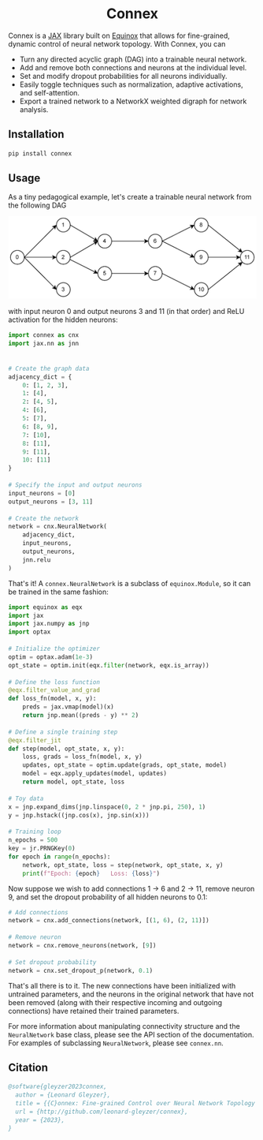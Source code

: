 <h1 align='center'>Connex</h1>

Connex is a [JAX](https://github.com/google/jax) library built on [Equinox](https://github.com/patrick-kidger/equinox) that allows for fine-grained, dynamic control of neural network topology. With Connex, you can

- Turn any directed acyclic graph (DAG) into a trainable neural network.
- Add and remove both connections and neurons at the individual level.
- Set and modify dropout probabilities for all neurons individually.
- Easily toggle techniques such as normalization, adaptive activations, and self-attention.
- Export a trained network to a NetworkX weighted digraph for network analysis.

## Installation

```bash
pip install connex
```

## Usage

As a tiny pedagogical example, let's create a trainable neural network from the following DAG

![dag](docs/imgs/dag.png)

with input neuron 0 and output neurons 3 and 11 (in that order) and ReLU activation for the hidden neurons:

```python
import connex as cnx
import jax.nn as jnn


# Create the graph data
adjacency_dict = {
    0: [1, 2, 3],
    1: [4],
    2: [4, 5],
    4: [6],
    5: [7],
    6: [8, 9],
    7: [10],
    8: [11],
    9: [11],
    10: [11]
}

# Specify the input and output neurons
input_neurons = [0]
output_neurons = [3, 11]

# Create the network
network = cnx.NeuralNetwork(
    adjacency_dict,
    input_neurons, 
    output_neurons,
    jnn.relu
)
```

That's it! A `connex.NeuralNetwork` is a subclass of `equinox.Module`, so it can be trained in the same fashion:

```python
import equinox as eqx
import jax
import jax.numpy as jnp
import optax

# Initialize the optimizer
optim = optax.adam(1e-3)
opt_state = optim.init(eqx.filter(network, eqx.is_array))

# Define the loss function
@eqx.filter_value_and_grad
def loss_fn(model, x, y):
    preds = jax.vmap(model)(x)
    return jnp.mean((preds - y) ** 2)

# Define a single training step
@eqx.filter_jit
def step(model, opt_state, x, y):
    loss, grads = loss_fn(model, x, y)
    updates, opt_state = optim.update(grads, opt_state, model)
    model = eqx.apply_updates(model, updates)
    return model, opt_state, loss

# Toy data
x = jnp.expand_dims(jnp.linspace(0, 2 * jnp.pi, 250), 1)
y = jnp.hstack((jnp.cos(x), jnp.sin(x)))

# Training loop
n_epochs = 500
key = jr.PRNGKey(0)
for epoch in range(n_epochs):
    network, opt_state, loss = step(network, opt_state, x, y)
    print(f"Epoch: {epoch}   Loss: {loss}")
```

Now suppose we wish to add connections 1 &rarr; 6 and 2 &rarr; 11, remove neuron 9, and set the dropout probability of all hidden neurons to 0.1:

```python
# Add connections
network = cnx.add_connections(network, [(1, 6), (2, 11)])

# Remove neuron
network = cnx.remove_neurons(network, [9])

# Set dropout probability
network = cnx.set_dropout_p(network, 0.1)
```

That's all there is to it.  The new connections have been initialized with untrained parameters, and the neurons in the original network that have not been removed (along with their respective incoming and outgoing connections) have retained their trained parameters.

For more information about manipulating connectivity structure and the `NeuralNetwork` base class, please see the API section of the documentation. For examples of subclassing `NeuralNetwork`, please see `connex.nn`.

## Citation

```bibtex
@software{gleyzer2023connex,
  author = {Leonard Gleyzer},
  title = {{C}onnex: Fine-grained Control over Neural Network Topology in {JAX}},
  url = {http://github.com/leonard-gleyzer/connex},
  year = {2023},
}
```